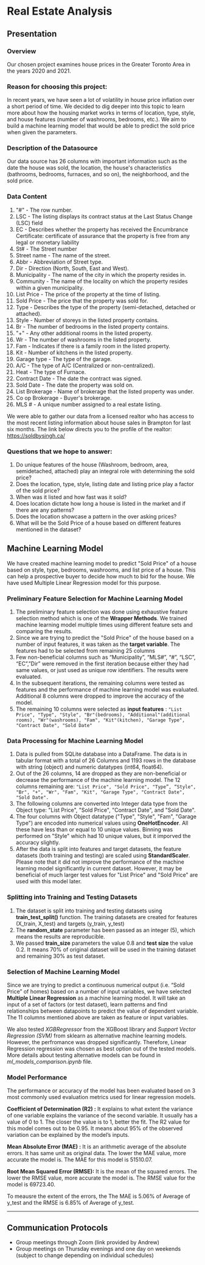 # Real Estate Analysis

## Presentation

### Overview
Our chosen project examines house prices in the Greater Toronto Area in the years 2020 and 2021.

### Reason for choosing this project:
In recent years, we have seen a lot of volatility in house price inflation over a short period of time. We decided to dig deeper into this topic to learn more about how the housing market works in terms of location, type, style, and house features (number of washrooms, bedrooms, etc.). We aim to build a machine learning model that would be able to predict the sold price when given the parameters.


### Description of the Datasource
Our data source has 26 columns with important information such as the date the house was sold, the location, the house's characteristics (bathrooms, bedrooms, furnaces, and so on), the neighborhood, and the sold price. 

### Data Content 
1. "#" - The row number. 
2. LSC - The listing displays its contract status at the Last Status Change (LSC) field
3. EC - Describes whether the property has received the Encumbrance Certificate: certificate of assurance that the property is free from any legal or monetary liability
4. St# - The Street number 
5. Street name - The name of the street.
6. Abbr - Abbreviation of Street type.
7. Dir - Direction (North, South, East and West). 
8. Municipality - The name of the city in which the property resides in. 
9. Community - The name of the locality on which the property resides within a given municipality.
10. List Price - The price of the property at the time of listing.
11. Sold Price - The price that the property was sold for. 
12. Type - Describes the type of the property (semi-detached, detached or attached).
13. Style - Number of storeys in the listed property contains.
14. Br - The number of bedrooms in the listed property contains.
15. "+" - Any other additional rooms in the listed property. 
16. Wr - The number of washrooms in the listed property.
17. Fam - Indicates if there is a family room in the listed property.
18. Kit - Number of kitchens in the listed property.
19. Garage type - The type of the garage.
20. A/C - The type of A/C (Centralized or non-centralized).
21. Heat - The type of Furnace.
22. Contract Date - The date the contract was signed.
23. Sold Date - The date the property was sold on.
24. List Brokerage - Name of brokerage that the listed property was under.
25. Co op Brokerage - Buyer's brokerage.
26. MLS # - A unique number assigned to a real estate listing. 

We were able to gather our data from a licensed realtor who has access to the most recent listing information about house sales in Brampton for last six months. The link below directs you to the profile of the realtor:
https://soldbysingh.ca/

### Questions that we hope to answer: 
1. Do unique features of the house (Washroom, bedroom, area, semidetached, attached) play an integral role with determining the sold price?<br/>
2. Does the location, type, style, listing date and listing price play a factor of the sold price?<br/>
3. When was it listed and how fast was it sold?<br/> 
4. Does location dictate how long a house is listed in the market and if there are any patterns?<br/>
5. Does the location showcase a pattern in the over asking prices?<br/>
6. What will be the Sold Price of a house based on different features mentioned in the dataset? 

## Machine Learning Model

We have created machine learning model to predict "Sold Price" of a house based on style, type, bedrooms, washrooms, and list price of a house. This can help a prospective buyer to decide how much to bid for the house. We have used Multiple Linear Regression model for this purpose. 

### Preliminary Feature Selection for Machine Learning Model

1. The preliminary feature selection was done using exhaustive feature selection method which is one of the **Wrapper Methods**. We trained machine learning model multiple times using different feature sets and comparing the results.
2. Since we are trying to predict the "Sold Price" of the house based on a number of input features, it was taken as the **target variable**. The features had to be selected from remaining 25 columns
3. Few non-beneficial columns such as “Municipality”, “MLS#”, “#”, “LSC”, “EC”,”Dir” were removed in the first iteration because either they had same values, or just used as unique row identifiers. The results were evaluated.
4.	In the subsequent iterations, the remaining columns were tested as features and the performance of machine learning model was evaluated. Additional 8 columns were dropped to improve the accuracy of the model.
5.	The remaining 10 columns were selected as **input features** : 
`"List Price", "Type", "Style", "Br"(bedrooms),	"Additional"(additional rooms), "Wr"(washrooms), "Fam", "Kit"(kitchen), "Garage Type", "Contract Date", "Sold Date"`

### Data Processing for Machine Learning Model
1.	Data is pulled from SQLite database into a DataFrame. The data is in tabular format with a total of 26 Columns and 1193 rows in the database with string (object) and numeric datatypes (int64, float64). 
2.	Out of the 26 columns, 14 are dropped as they are non-beneficial or decrease the performance of the machine learning model. The 12 columns remaining are: 
`"List Price", "Sold Price", "Type”, “Style", "Br", "+", "Wr", "Fam", "Kit", "Garage Type", "Contract Date", "Sold Date".`
3.	The following columns are converted into Integer data type from the Object type: "List Price", "Sold Price", "Contract Date", and "Sold Date".
4.	The four columns with Object datatype ("Type", "Style", "Fam", "Garage Type") are encoded into numerical values using **OneHotEncoder**. All these have less than or equal to 10 unique values. Binning was performed on "Style" which had 10 unique values, but it imporved the accuracy slightly.
5.	After the data is split into features and target datasets, the feature datasets (both training and testing) are scaled using **StandardScaler**. Please note that it did not improve the performance of the machine learning model significantly in current dataset. However, it may be beneficial of much larger test values for "List Price" and "Sold Price" are used with this model later.

### Splitting into Training and Testing Datasets

1.	The dataset is split into training and testing datasets using **train_test_split()** function. The training datasets are created for features (X_train, X_test) and targets (y_train, y_test)	
2.	The **random_state** parameter has been passed as an integer (5), which means the results are reproducible.  
3.	We passed **train_size** parameters the value 0.8 and **test size** the value 0.2. It means 70% of original dataset will be used in the training dataset and remaining 30% as test dataset.

### Selection of Machine Learning Model

Since we are trying to predict a continuous numerical output (i.e. “Sold Price” of homes) based on a number of input variables, we have selected **Multiple Linear Regression** as a machine learning model.  It will take an input of a set of factors (or test dataset), learn patterns and find relationships between datapoints to predict the value of dependent variable.  The 11 columns mentioned above are taken as feature or input variables.

We also tested *XGBRegressor* from the XGBoost library and *Support Vector Regression (SVM)* from sklearn as alternative machine learning models. However, the perfromance was dropped significantly. Therefore, Linear Regression regression was chosen as best option out of the tested models. More details about testing alternative models can be found in *ml_models_comparison.ipynb* file.  

### Model Performance

The performance or accuracy of the model has been evaluated based on 3 most commonly used evaluation metrics used for linear regression models.

**Coefficient of Determination (R2) :** It explains to what extent the variance of one variable explains the variance of the second variable. It usually has a value of 0 to 1. The closer the value is to 1, better the fit. The R2 value for this model comes out to be 0.95. It means about 95% of the observed variation can be explained by the model’s inputs.

**Mean Absolute Error (MAE) :** It is an arithmetic average of the absolute errors. It has same unit as original data. The lower the MAE value, more accurate the model is. The MAE for this model is 51510.07. 

**Root Mean Squared Error (RMSE):** It is the mean of the squared errors. The lower the RMSE value, more accurate the model is. The RMSE value for the model is 69723.40. 

To meausre the extent of the errors, the The MAE is 5.06% of Average of y_test and the RMSE is 6.85% of Average of y_test.

---

## Communication Protocols
- Group meetings through Zoom (link provided by Andrew)
- Group meetings on Thursday evenings and one day on weekends (subject to change depending on individual schedules)
